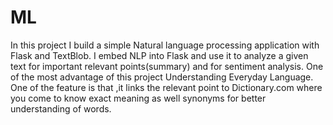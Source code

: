 # ML
In this project I build a simple Natural language processing application with Flask and TextBlob.
I embed NLP into Flask and use it to analyze a given text for important relevant points(summary) and  for sentiment analysis.
One of the most advantage of this project  Understanding Everyday Language.
One of the feature is that ,it links the relevant point to Dictionary.com where you come to know exact meaning as well synonyms for better understanding of words.
